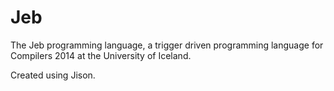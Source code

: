 Jeb
===

The Jeb programming language, a trigger driven programming language for Compilers 2014 at the University of Iceland.

Created using Jison.
